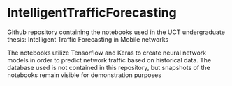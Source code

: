 # IntelligentTrafficForecasting
Github repository containing the notebooks used in the UCT undergraduate thesis: Intelligent Traffic Forecasting in Mobile networks

The notebooks utilize Tensorflow and Keras to create neural network models in order to predict network traffic based on historical data.
The database used is not contained in this repository, but snapshots of the notebooks remain visible for demonstration purposes
